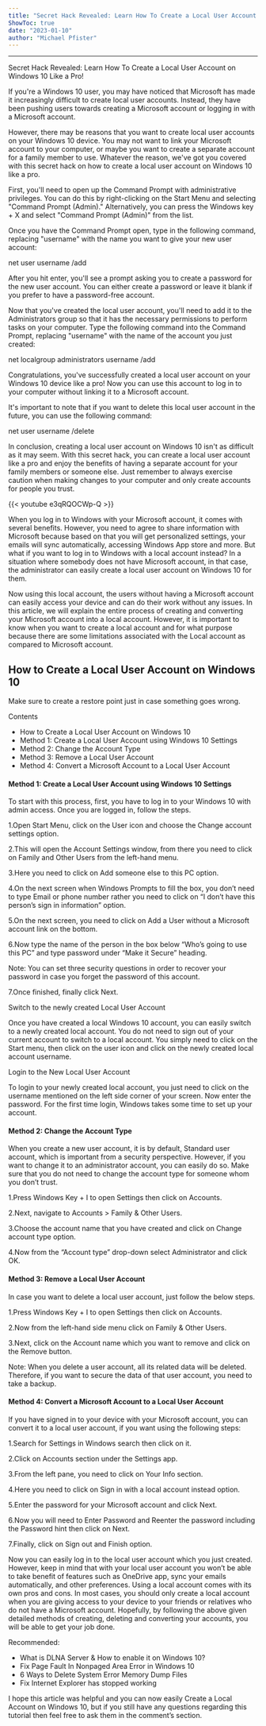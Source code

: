 ```yaml
---
title: "Secret Hack Revealed: Learn How To Create a Local User Account on Windows 10 Like a Pro!"
ShowToc: true 
date: "2023-01-10"
author: "Michael Pfister"
---
```

*****
Secret Hack Revealed: Learn How To Create a Local User Account on Windows 10 Like a Pro!

If you're a Windows 10 user, you may have noticed that Microsoft has made it increasingly difficult to create local user accounts. Instead, they have been pushing users towards creating a Microsoft account or logging in with a Microsoft account.

However, there may be reasons that you want to create local user accounts on your Windows 10 device. You may not want to link your Microsoft account to your computer, or maybe you want to create a separate account for a family member to use. Whatever the reason, we've got you covered with this secret hack on how to create a local user account on Windows 10 like a pro.

First, you'll need to open up the Command Prompt with administrative privileges. You can do this by right-clicking on the Start Menu and selecting "Command Prompt (Admin)." Alternatively, you can press the Windows key + X and select "Command Prompt (Admin)" from the list.

Once you have the Command Prompt open, type in the following command, replacing "username" with the name you want to give your new user account:

net user username /add

After you hit enter, you'll see a prompt asking you to create a password for the new user account. You can either create a password or leave it blank if you prefer to have a password-free account.

Now that you've created the local user account, you'll need to add it to the Administrators group so that it has the necessary permissions to perform tasks on your computer. Type the following command into the Command Prompt, replacing "username" with the name of the account you just created:

net localgroup administrators username /add

Congratulations, you've successfully created a local user account on your Windows 10 device like a pro! Now you can use this account to log in to your computer without linking it to a Microsoft account.

It's important to note that if you want to delete this local user account in the future, you can use the following command:

net user username /delete

In conclusion, creating a local user account on Windows 10 isn't as difficult as it may seem. With this secret hack, you can create a local user account like a pro and enjoy the benefits of having a separate account for your family members or someone else. Just remember to always exercise caution when making changes to your computer and only create accounts for people you trust.

{{< youtube e3qRQOCWp-Q >}} 



When you log in to Windows with your Microsoft account, it comes with several benefits. However, you need to agree to share information with Microsoft because based on that you will get personalized settings, your emails will sync automatically, accessing Windows App store and more. But what if you want to log in to Windows with a local account instead? In a situation where somebody does not have Microsoft account, in that case, the administrator can easily create a local user account on Windows 10 for them.
 

 
Now using this local account, the users without having a Microsoft account can easily access your device and can do their work without any issues. In this article, we will explain the entire process of creating and converting your Microsoft account into a local account. However, it is important to know when you want to create a local account and for what purpose because there are some limitations associated with the Local account as compared to Microsoft account.
 
## How to Create a Local User Account on Windows 10
 
Make sure to create a restore point just in case something goes wrong.
 
Contents
 
- How to Create a Local User Account on Windows 10
 - Method 1: Create a Local User Account using Windows 10 Settings
 - Method 2: Change the Account Type
 - Method 3: Remove a Local User Account
 - Method 4: Convert a Microsoft Account to a Local User Account

 
#### Method 1: Create a Local User Account using Windows 10 Settings
 
To start with this process, first, you have to log in to your Windows 10 with admin access. Once you are logged in, follow the steps.
 
1.Open Start Menu, click on the User icon and choose the Change account settings option.
 
2.This will open the Account Settings window, from there you need to click on Family and Other Users from the left-hand menu.
 
3.Here you need to click on Add someone else to this PC option.
 
4.On the next screen when Windows Prompts to fill the box, you don’t need to type Email or phone number rather you need to click on “I don’t have this person’s sign in information” option.
 
5.On the next screen, you need to click on Add a User without a Microsoft account link on the bottom.
 
6.Now type the name of the person in the box below “Who’s going to use this PC” and type password under “Make it Secure” heading. 
 
Note: You can set three security questions in order to recover your password in case you forget the password of this account.
 
7.Once finished, finally click Next. 
 
Switch to the newly created Local User Account
 
Once you have created a local Windows 10 account, you can easily switch to a newly created local account. You do not need to sign out of your current account to switch to a local account. You simply need to click on the Start menu, then click on the user icon and click on the newly created local account username.
 
Login to the New Local User Account
 
To login to your newly created local account, you just need to click on the username mentioned on the left side corner of your screen. Now enter the password. For the first time login, Windows takes some time to set up your account. 
 
#### Method 2: Change the Account Type
 
When you create a new user account, it is by default, Standard user account, which is important from a security perspective. However, if you want to change it to an administrator account, you can easily do so. Make sure that you do not need to change the account type for someone whom you don’t trust. 
 
1.Press Windows Key + I to open Settings then click on Accounts. 
 
2.Next, navigate to Accounts > Family & Other Users.
 
3.Choose the account name that you have created and click on Change account type option.
 
4.Now from the “Account type” drop-down select Administrator and click OK.
 
#### Method 3: Remove a Local User Account
 
In case you want to delete a local user account, just follow the below steps.
 
1.Press Windows Key + I to open Settings then click on Accounts.
 
2.Now from the left-hand side menu click on Family & Other Users.
 
3.Next, click on the Account name which you want to remove and click on the Remove button.
 
Note: When you delete a user account, all its related data will be deleted. Therefore, if you want to secure the data of that user account, you need to take a backup.
 
#### Method 4: Convert a Microsoft Account to a Local User Account
 
If you have signed in to your device with your Microsoft account, you can convert it to a local user account, if you want using the following steps:
 
1.Search for Settings in Windows search then click on it.
 
2.Click on Accounts section under the Settings app.
 
3.From the left pane, you need to click on Your Info section.
 
4.Here you need to click on Sign in with a local account instead option.
 
5.Enter the password for your Microsoft account and click Next.
 
6.Now you will need to Enter Password and Reenter the password including the Password hint then click on Next.
 
7.Finally, click on Sign out and Finish option.
 
Now you can easily log in to the local user account which you just created. However, keep in mind that with your local user account you won’t be able to take benefit of features such as OneDrive app, sync your emails automatically, and other preferences. Using a local account comes with its own pros and cons. In most cases, you should only create a local account when you are giving access to your device to your friends or relatives who do not have a Microsoft account. Hopefully, by following the above given detailed methods of creating, deleting and converting your accounts, you will be able to get your job done.
 
Recommended:
 
- What is DLNA Server & How to enable it on Windows 10?
 - Fix Page Fault In Nonpaged Area Error in Windows 10
 - 6 Ways to Delete System Error Memory Dump Files
 - Fix Internet Explorer has stopped working

 
I hope this article was helpful and you can now easily Create a Local Account on Windows 10, but if you still have any questions regarding this tutorial then feel free to ask them in the comment’s section.




